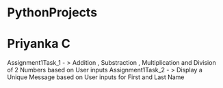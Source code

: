 # PythonProjects
# Priyanka C
Assignment1Task_1 - > Addition , Substraction , Multiplication and Division of 2 Numbers based on User inputs
Assignment1Task_2 - > Display a Unique Message based on User inputs for First and Last Name
